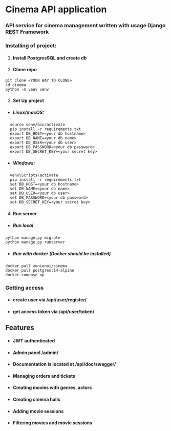 # Cinema API application

### API service for cinema management written with usage Django REST Framework

### Installing of project:

1. #### Install PostgresSQL and create db
2. #### Clone repo 

```
git clone <YOUR WAY TO CLONE>
cd cinema
python -m venv venv
```

3. #### Set Up project

- ##### Linux/macOS:
```
  source venv/bin/activate
  pip install -r requirements.txt
  export DB_HOST=<your db hostname>
  export DB_NAME=<your db name>
  export DB_USER=<your db user>
  export DB_PASSWORD=<your db password>
  export DB_SECRET_KEY=<your secret key>
```
- ##### Windows: 
```
  venv\Scripts\activate
  pip install -r requirements.txt
  set DB_HOST=<your db hostname>
  set DB_NAME=<your db name>
  set DB_USER=<your db user>
  set DB_PASSWORD=<your db password>
  set DB_SECRET_KEY=<your secret key>
```

4. #### Run server 

- ##### Run local
```
python manage.py migrate
python manage.py runserver
```
- ##### Run with docker (Docker should be installed)
```
docker pull zenionoi/cinema
docker pull postgres:14-alpine
docker-compose up
```

### Getting access

- #### create user via /api/user/register/
- #### get access token via /api/user/token/


## Features
- #### JWT authenticated
- #### Admin panel /admin/
- #### Documentation is located at /api/doc/swagger/
- #### Managing orders and tickets
- #### Creating movies with genres, actors
- #### Creating cinema halls
- #### Adding movie sessions
- #### Filtering movies and movie sessions
